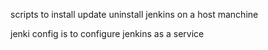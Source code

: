 scripts to install update uninstall jenkins on a host manchine 

jenki config is to configure jenkins as a service